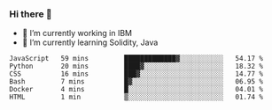 ### Hi there 👋

<!--
**mathcodeman/mathcodeman** is a ✨ _special_ ✨ repository because its `README.md` (this file) appears on your GitHub profile.

Here are some ideas to get you started:

- 🔭 I’m currently working on ...
- 🌱 I’m currently learning ...
- 👯 I’m looking to collaborate on ...
- 🤔 I’m looking for help with ...
- 💬 Ask me about ...
- 📫 How to reach me: ...
- 😄 Pronouns: ...
- ⚡ Fun fact: ...
-->

- 🔭 I’m currently working in IBM
- 🌱 I’m currently learning Solidity, Java

<!--START_SECTION:waka-->

```text
JavaScript   59 mins         █████████████▓░░░░░░░░░░░   54.17 %
Python       20 mins         ████▓░░░░░░░░░░░░░░░░░░░░   18.32 %
CSS          16 mins         ███▓░░░░░░░░░░░░░░░░░░░░░   14.77 %
Bash         7 mins          █▓░░░░░░░░░░░░░░░░░░░░░░░   06.95 %
Docker       4 mins          █░░░░░░░░░░░░░░░░░░░░░░░░   04.01 %
HTML         1 min           ▒░░░░░░░░░░░░░░░░░░░░░░░░   01.74 %
```

<!--END_SECTION:waka-->
